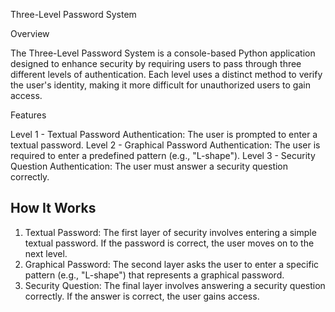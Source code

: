 Three-Level Password System

Overview

The Three-Level Password System is a console-based Python application designed to enhance security by requiring users to pass through three different levels of authentication. 
Each level uses a distinct method to verify the user's identity, making it more difficult for unauthorized users to gain access.

Features

Level 1 - Textual Password Authentication: The user is prompted to enter a textual password.
Level 2 - Graphical Password Authentication: The user is required to enter a predefined pattern (e.g., "L-shape").
Level 3 - Security Question Authentication: The user must answer a security question correctly.

## How It Works

1. Textual Password: The first layer of security involves entering a simple textual password. If the password is correct, the user moves on to the next level.
2. Graphical Password: The second layer asks the user to enter a specific pattern (e.g., "L-shape") that represents a graphical password.
3. Security Question: The final layer involves answering a security question correctly. If the answer is correct, the user gains access.
